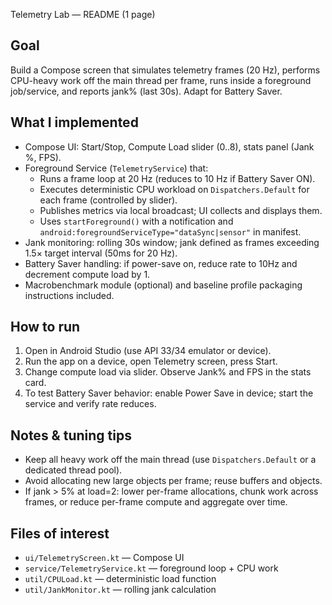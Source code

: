 Telemetry Lab — README (1 page)

Goal
----
Build a Compose screen that simulates telemetry frames (20 Hz), performs CPU-heavy work off the main thread per frame, runs inside a foreground job/service, and reports jank% (last 30s). Adapt for Battery Saver.

What I implemented
------------------
- Compose UI: Start/Stop, Compute Load slider (0..8), stats panel (Jank %, FPS).
- Foreground Service (`TelemetryService`) that:
  - Runs a frame loop at 20 Hz (reduces to 10 Hz if Battery Saver ON).
  - Executes deterministic CPU workload on `Dispatchers.Default` for each frame (controlled by slider).
  - Publishes metrics via local broadcast; UI collects and displays them.
  - Uses `startForeground()` with a notification and `android:foregroundServiceType="dataSync|sensor"` in manifest.
- Jank monitoring: rolling 30s window; jank defined as frames exceeding 1.5× target interval (50ms for 20 Hz).
- Battery Saver handling: if power-save on, reduce rate to 10Hz and decrement compute load by 1.
- Macrobenchmark module (optional) and baseline profile packaging instructions included.

How to run
----------
1. Open in Android Studio (use API 33/34 emulator or device).
2. Run the app on a device, open Telemetry screen, press Start.
3. Change compute load via slider. Observe Jank% and FPS in the stats card.
4. To test Battery Saver behavior: enable Power Save in device; start the service and verify rate reduces.

Notes & tuning tips
-------------------
- Keep all heavy work off the main thread (use `Dispatchers.Default` or a dedicated thread pool).
- Avoid allocating new large objects per frame; reuse buffers and objects.
- If jank > 5% at load=2: lower per-frame allocations, chunk work across frames, or reduce per-frame compute and aggregate over time.

Files of interest
-----------------
- `ui/TelemetryScreen.kt` — Compose UI
- `service/TelemetryService.kt` — foreground loop + CPU work
- `util/CPULoad.kt` — deterministic load function
- `util/JankMonitor.kt` — rolling jank calculation
